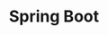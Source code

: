 ---
layout: posts_by_category
categories: springboot
title: Spring Boot
permalink: /category/springboot
---